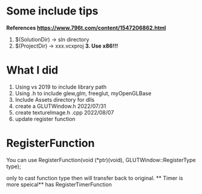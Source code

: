 # Some include tips
**References https://www.796t.com/content/1547206862.html**

1. $(SolutionDir) -> sln directory
2. $(ProjectDir) -> xxx.vcxproj
**3. Use x86!!!**
# What I did
1. Using vs 2019 to include library path
2. Using .h to include glew,glm, freeglut, myOpenGLBase
3. Include Assets directory for dlls
4. create a GLUTWindow.h 2022/07/31 
5. create textureImage.h .cpp 2022/08/07
6. update register function 
# RegisterFunction
You can use RegisterFunction(void (*ptr)(void), GLUTWindow::RegisterType type);

only to cast function type then will transfer back to original.
** Timer is more speical**
has RegisterTimerFunction
